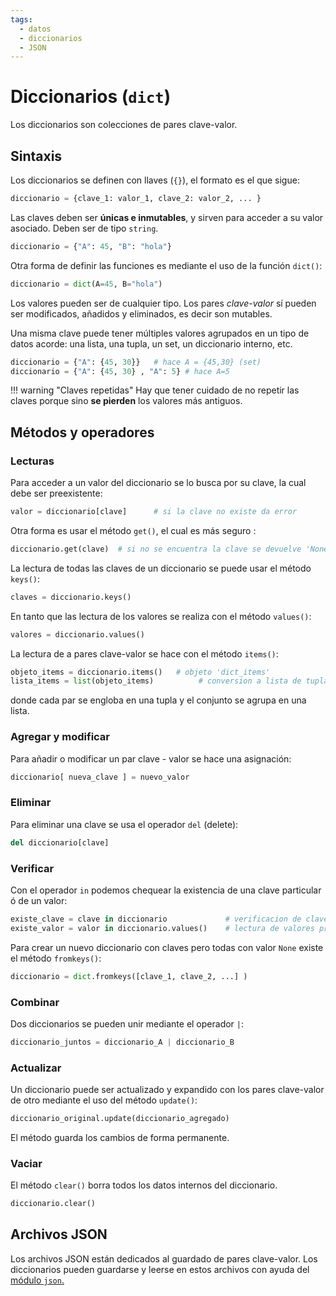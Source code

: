 ```yaml
---
tags:
  - datos
  - diccionarios
  - JSON
---
```


# Diccionarios (`dict`)



Los diccionarios son colecciones de pares clave-valor.

## Sintaxis

Los diccionarios se definen con llaves (`{}`),
el formato es el que sigue:
```python title="Formato diccionario"
diccionario = {clave_1: valor_1, clave_2: valor_2, ... }
```
Las claves deben ser **únicas e inmutables**, y sirven para acceder a su valor asociado. Deben ser de tipo `string`.

```python title="Diccionarios - definicion"
diccionario = {"A": 45, "B": "hola"}
```

Otra forma de definir las funciones es mediante el uso de la función `dict()`:


```python title="Diccionarios - función dict()"
diccionario = dict(A=45, B="hola")
```

Los valores pueden ser de cualquier tipo.
Los pares *clave-valor* sí pueden ser modificados, añadidos y eliminados,
es decir son mutables.

Una misma clave puede tener múltiples valores agrupados en un tipo de datos acorde: una lista, una tupla, un set, un diccionario interno, etc.

```python title="Diccionarios - valores múliples"
diccionario = {"A": {45, 30}}   # hace A = {45,30} (set)
diccionario = {"A": {45, 30} , "A": 5} # hace A=5 
```


!!! warning "Claves repetidas" 
    Hay que tener cuidado de no repetir las claves porque sino **se pierden** los valores más antiguos.



## Métodos y operadores

### Lecturas

Para acceder a un valor del diccionario se lo busca por su clave, la cual debe ser preexistente:
```python
valor = diccionario[clave]      # si la clave no existe da error
```
Otra forma es usar el método `get()`, el cual es más seguro : 
```python
diccionario.get(clave)  # si no se encuentra la clave se devuelve 'None'
```

La lectura de todas las claves de un diccionario se puede usar el método `keys()`:
```python
claves = diccionario.keys()
```
En tanto que las lectura de los valores se realiza con el método `values()`:
```python
valores = diccionario.values()
```

La lectura de a pares clave-valor se hace con el método `items()`:
```python
objeto_items = diccionario.items()   # objeto 'dict_items'
lista_items = list(objeto_items)          # conversion a lista de tuplas clave-valor
```
donde cada par se engloba en una tupla y el conjunto se agrupa en una lista.

### Agregar y modificar


Para añadir o modificar un par clave - valor se hace una asignación:
```python
diccionario[ nueva_clave ] = nuevo_valor
```

### Eliminar

Para eliminar una clave se usa el operador `del` (delete):
```python
del diccionario[clave]
```


### Verificar


Con el operador `in` podemos chequear la existencia de una clave particular ó de un valor:
```python
existe_clave = clave in diccionario             # verificacion de clave directa
existe_valor = valor in diccionario.values()    # lectura de valores previa
```

Para crear un nuevo diccionario con claves pero todas con valor `None` existe el método `fromkeys()`:
```python
diccionario = dict.fromkeys([clave_1, clave_2, ...] ) 
```

### Combinar

Dos diccionarios se pueden unir mediante el operador `|`:

```python
diccionario_juntos = diccionario_A | diccionario_B
```

### Actualizar

Un diccionario puede ser actualizado y expandido
con los pares clave-valor de otro
mediante el uso del método `update()`:


```python
diccionario_original.update(diccionario_agregado)
```

El método guarda los cambios de forma permanente.

### Vaciar

El método `clear()` borra todos los datos internos del diccionario.

```python
diccionario.clear()
```


## Archivos JSON

Los archivos JSON están dedicados al guardado de pares clave-valor.
Los diccionarios pueden guardarse y leerse
en estos archivos con ayuda del 
[módulo `json`.](../archivos/json.md)

